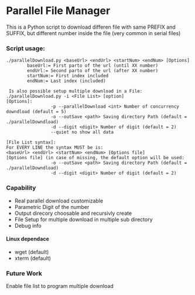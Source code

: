 # Parallel File Manager
This is a Python script to download differen file with same PREFIX and SUFFIX, but different number inside the file (very common in serial files)

### Script usage:

```
./parallelDownload.py <baseUrl> <endUrl> <startNum> <endNum> [Options]
        baseUrl:= First parto of the url (until XX number)
        endUrl:= Second parto of the url (after XX number)
        startNum:= First index included
        endNum:= Last index (included)

 Is also possible setup multiple download in a File:
./parallelDownload.py -i <File List> [option]
[Options]:
                 -p --parallelDownload <int> Number of concurrency downdload (default = 5)
                 -o --outSave <path> Saving directory Path (default = ./parallelDowndload)
                 -d --digit <digit> Number of digit (default = 2)
                 --quiet no show all data

[File List syntax]:
For EVERY LINE the syntax MUST be is:
<baseUrl> <endUrl> <startNum> <endNum> [Options file]
[Options file] (in case of missing, the default option will be used:
                 -o --outSave <path> Saving directory Path (default = ./parallelDowndload)
                 -d --digit <digit> Number of digit (default = 2)

```

### Capability
- Real parallel download customizable
- Parametric Digit of the number
- Output direcory choosable and recursivly create
- File Setup for multiple download in multiple sub directory
- Debug info

#### Linux dependace
- wget (default)
- xterm (default)

### Future Work
Enable file list to program multiple download